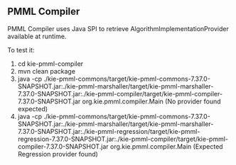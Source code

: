 PMML Compiler
-------------

PMML Compiler uses Java SPI to retrieve AlgorithmImplementationProvider available at runtime.

To test it:

1. cd kie-pmml-compiler
2. mvn clean package
3. java -cp ./kie-pmml-commons/target/kie-pmml-commons-7.37.0-SNAPSHOT.jar:./kie-pmml-marshaller/target/kie-pmml-marshaller-7.37.0-SNAPSHOT.jar:./kie-pmml-compiler/target/kie-pmml-compiler-7.37.0-SNAPSHOT.jar org.kie.pmml.compiler.Main (No provider found expected)
4. java -cp ./kie-pmml-commons/target/kie-pmml-commons-7.37.0-SNAPSHOT.jar:./kie-pmml-marshaller/target/kie-pmml-marshaller-7.37.0-SNAPSHOT.jar:./kie-pmml-regression/target/kie-pmml-regression-7.37.0-SNAPSHOT.jar:./kie-pmml-compiler/target/kie-pmml-compiler-7.37.0-SNAPSHOT.jar org.kie.pmml.compiler.Main (Expected Regression provider found)
